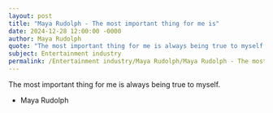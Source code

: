 ```yaml
---
layout: post
title: "Maya Rudolph - The most important thing for me is"
date: 2024-12-28 12:00:00 -0000
author: Maya Rudolph
quote: "The most important thing for me is always being true to myself."
subject: Entertainment industry
permalink: /Entertainment industry/Maya Rudolph/Maya Rudolph - The most important thing for me is
---
```


The most important thing for me is always being true to myself.

- Maya Rudolph
